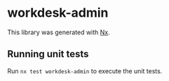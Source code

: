 # workdesk-admin

This library was generated with [Nx](https://nx.dev).

## Running unit tests

Run `nx test workdesk-admin` to execute the unit tests.

